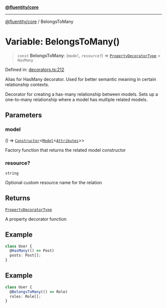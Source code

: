 [**@fluentity/core**](../README.md)

***

[@fluentity/core](../globals.md) / BelongsToMany

# Variable: BelongsToMany()

> `const` **BelongsToMany**: (`model`, `resource?`) => [`PropertyDecoratorType`](../type-aliases/PropertyDecoratorType.md) = `HasMany`

Defined in: [decorators.ts:212](https://github.com/cedricpierre/fluentity-core/blob/3545f27c0a85945d554127b597e9fe870d03f95a/src/decorators.ts#L212)

Alias for HasMany decorator.
Used for better semantic meaning in certain relationship contexts.

Decorator for creating a has-many relationship between models.
Sets up a one-to-many relationship where a model has multiple related models.

## Parameters

### model

() => [`Constructor`](../type-aliases/Constructor.md)\<[`Model`](../classes/Model.md)\<[`Attributes`](../interfaces/Attributes.md)\>\>

Factory function that returns the related model constructor

### resource?

`string`

Optional custom resource name for the relation

## Returns

[`PropertyDecoratorType`](../type-aliases/PropertyDecoratorType.md)

A property decorator function

## Example

```typescript
class User {
  @HasMany(() => Post)
  posts: Post[];
}
```

## Example

```typescript
class User {
  @BelongsToMany(() => Role)
  roles: Role[];
}
```
